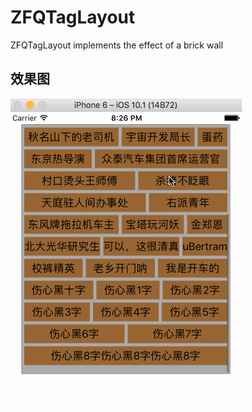 # ZFQTagLayout
ZFQTagLayout implements the effect of a brick wall

## 效果图
![(img)](https://github.com/zfq/images/blob/master/ZFQTagLayout01.gif)